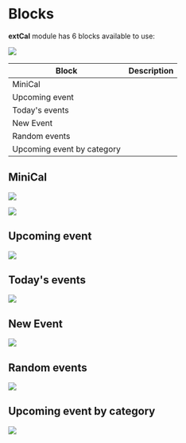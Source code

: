 # Blocks

**extCal** module has 6 blocks available to use:

![](.gitbook/assets/blocks001.png)

| Block | Description |
| --- | --- |
| MiniCal |  |
| Upcoming event |  |
| Today's events |  |
| New Event |  |
| Random events |  |
| Upcoming event by category |  |

## MiniCal

 

![](.gitbook/assets/blocks002.png)

![](.gitbook/assets/blocks002b.png)

## Upcoming event

![](.gitbook/assets/blocks003.png)

## Today's events

![](.gitbook/assets/blocks004.png)

## New Event

![](.gitbook/assets/blocks005.png)

## Random events

![](.gitbook/assets/blocks006.png)

## Upcoming event by category

![](.gitbook/assets/blocks007.png)

